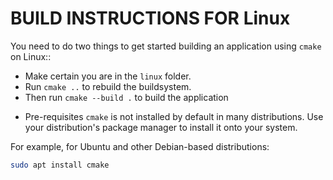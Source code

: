 BUILD INSTRUCTIONS FOR Linux
==================================
You need to do two things to get started building an application using `cmake` on
Linux::
- Make certain you are in the `linux` folder.
- Run `cmake ..` to rebuild the buildsystem.
- Then run `cmake --build .` to build the application

* Pre-requisites
`cmake` is not installed by default in many distributions.   Use your
distribution's package manager to install it onto your system.

For example, for Ubuntu and other Debian-based distributions:

```bash
sudo apt install cmake
```


